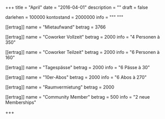 +++
title = "April"
date = "2016-04-01"
description = ""
draft = false

darlehen = 100000
kontostand = 2000000
info = """
"""

[[ertrag]]
name = "Mietaufwand"
betrag = 3766

[[ertrag]]
name = "Coworker Vollzeit"
betrag = 2000
info = "4 Personen à 350"

[[ertrag]]
name = "Coworker Teilzeit"
betrag = 2000
info = "6 Personen à 160"

[[ertrag]]
name = "Tagespässe"
betrag = 2000
info = "6 Pässe à 30"

[[ertrag]]
name = "10er-Abos"
betrag = 2000
info = "6 Abos à 270"

[[ertrag]]
name = "Raumvermietung"
betrag = 2000

[[ertrag]]
name = "Community Member"
betrag = 500
info = "2 neue Memberships"

+++
